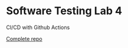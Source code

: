 # Software Testing Lab 4
CI/CD with Github Actions

[Complete repo](https://github.com/Shoot-to-root/st_nycu_lab4_309505031)
